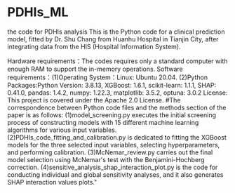 # PDHIs_ML
the code for PDHIs analysis
This is the Python code for a clinical prediction model, fitted by Dr. Shu Chang from Huanhu Hospital in Tianjin City, after integrating data from the HIS (Hospital Information System).

Hardware requirements：The codes requires only a standard computer with enough RAM to support the in-memory operations.
Software requirements：(1)Operating System：Linux: Ubuntu 20.04. (2)Python Packages:Python Version: 3.8.13, XGBoost: 1.6.1, scikit-learn: 1.1.1, SHAP: 0.41.0, pandas: 1.4.2, numpy: 1.22.3, matplotlib: 3.5.2, optuna: 3.0.2
License: This project is covered under the Apache 2.0 License.
#The correspondence between Python code files and the methods section of the paper is as follows: (1)model_screening.py executes the initial screening process of constructing models with 15 different machine learning algorithms for various input variables.
(2)PDHIs_code_fitting_and_calibration.py is dedicated to fitting the XGBoost models for the three selected input variables, selecting hyperparameters, and performing calibration.
(3)McNemar_review.py carries out the final model selection using McNemar's test with the Benjamini-Hochberg correction.
(4)sensitive_analysis_shap_interaction_plot.py is the code for conducting individual and global sensitivity analyses, and it also generates SHAP interaction values plots."
